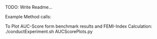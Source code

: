 TODO: Write Readme...


Example Method calls:

To Plot AUC-Score form benchmark results and FEMI-Index Calculation:
./conductExperiment.sh AUCScorePlots.py

